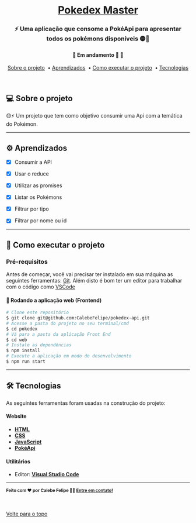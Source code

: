 

<h1 align="center">
     <a href="#" alt="pokedex consumindo api"> Pokedex Master</a>
</h1>

<h3 align="center">
    ⚡ Uma aplicação que consome a PokéApi para apresentar todos os pokémons disponíveis 🟡🔴
</h3>

<h4 align="center">
	🚧 Em andamento 🚀 🚧
</h4>


<p align="center">
  <a href="#-sobre-o-projeto">Sobre o projeto</a>&nbsp; •
  <a href="#-aprendizados">Aprendizados</a>&nbsp; •
  <a href="#-como-executar-o-projeto">Como executar o projeto</a>&nbsp; •
  <a href="#-tecnologias">Tecnologias</a> 
</p>
<br />
<!-- img align="center" src="assets/jogando.gif" alt="animação da interação com página" -->

## 💻 Sobre o projeto

🟡⚡ Um projeto que tem como objetivo consumir uma Api com a temática do Pokémon.

---

## ⚙️ Aprendizados

- [x] Consumir a API 
- [x] Usar o reduce
- [x] Utilizar as promises 
- [x] Listar os Pokémons
- [x] Filtrar por tipo
- [x] Filtrar por nome ou id


---

## 🚀 Como executar o projeto

### Pré-requisitos

Antes de começar, você vai precisar ter instalado em sua máquina as seguintes ferramentas:
[Git](https://git-scm.com). 
Além disto é bom ter um editor para trabalhar com o código como [VSCode](https://code.visualstudio.com/)


#### 🧭 Rodando a aplicação web (Frontend)

```bash
# Clone este repositório
$ git clone git@github.com:CalebeFelipe/pokedex-api.git
# Acesse a pasta do projeto no seu terminal/cmd
$ cd pokedex
# Vá para a pasta da aplicação Front End
$ cd web
# Instale as dependências
$ npm install
# Execute a aplicação em modo de desenvolvimento
$ npm run start
```
---

## 🛠 Tecnologias

As seguintes ferramentas foram usadas na construção do projeto:

#### **Website**  

-   **[HTML](https://developer.mozilla.org/pt-BR/docs/Web/HTML)**
-   **[CSS](https://developer.mozilla.org/pt-BR/docs/Web/CSS)**
-   **[JavaScript](https://developer.mozilla.org/pt-BR/docs/Web/JavaScript)**  
-  **[PokéApi](https://pokeapi.co/)**

#### **Utilitários**

-   Editor:  **[Visual Studio Code](https://code.visualstudio.com/)**  

---

 <sub><b>Feito com ❤️ por Calebe Felipe 👋🏽 [Entre em contato!](https://www.linkedin.com/in/calebe-felipe-alves-freitas-780b9615a/)</b></sub><br><br>
 
 <br />
 <a href="#top">Volte para o topo</a>



 